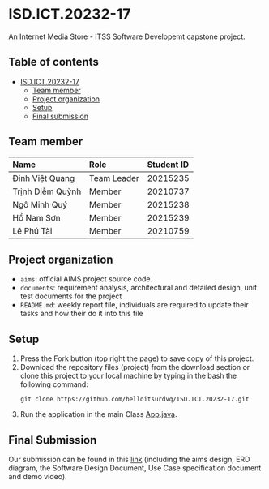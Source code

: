 # ISD.ICT.20232-17

An Internet Media Store - ITSS Software Developemt capstone project.

## Table of contents

- [ISD.ICT.20232-17](#isdict20232-17)
    - [Team member](#team-member)
    - [Project organization](#project-organization)
    - [Setup](#setup)
    - [Final submission](#final-submission)

## Team member

| Name             | Role        | Student ID |
| :--------------- | :---------- | :--------- |
| Đinh Việt Quang  | Team Leader | 20215235   |
| Trịnh Diễm Quỳnh | Member      | 20210737   |
| Ngô Minh Quý     | Member      | 20215238   |
| Hồ Nam Sơn       | Member      | 20215239   |
| Lê Phú Tài       | Member      | 20210759   |

## Project organization

- `aims`: official AIMS project source code.
- `documents`: requirement analysis, architectural and detailed design, unit test documents for the project
- `README.md`: weekly report file, individuals are required to update their tasks and how their do it into this file

## Setup

1. Press the Fork button (top right the page) to save copy of this project.
2. Download the repository files (project) from the download section or clone this project to your local machine by typing in the bash the following command:
    ```shell
   git clone https://github.com/helloitsurdvq/ISD.ICT.20232-17.git
    ```
3. Run the application in the main Class [App.java](aims/src/main/java/app/App.java).

## Final Submission
Our submission can be found in this [link](documents/Final%20Submission) (including the aims design, ERD diagram, the Software Design Document, Use Case specification document and demo video).